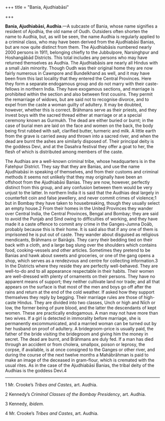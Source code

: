 +++
title = "Bania, Ajudhiabāsi"

+++

**Bania, Ajudhiabāsi, Audhia**.—A subcaste of Bania, whose name signifies a resident of Ajodhia, the old name of Oudh. Outsiders often shorten the name to Audhia, but, as will be seen, the name Audhia is regularly applied to a criminal class, who may have been derived from the Ajudhiabāsi Banias, but are now quite distinct from them. The Ajudhiabāsis numbered nearly 2000 persons in 1911, belonging chiefly to the Jubbulpore, Narsinghpur and Hoshangābād Districts. This total includes any persons who may have returned themselves as Audhia. The Ajudhiabāsis are nearly all Hindus with a small Jain minority. Though Oudh was their original home they are now fairly numerous in Cawnpore and Bundelkhand as well, and it may have been from this last locality that they entered the Central Provinces. Here they form a separate endogamous group and do not marry with their caste-fellows in northern India. They have exogamous sections, and marriage is prohibited within the section and also between first cousins. They permit the remarriage of widows, but are said not to recognise divorce, and to expel from the caste a woman guilty of adultery. It may be doubted, however, whether this is correct. Brāhmans serve as their priests, and they invest boys with the sacred thread either at marriage or at a special ceremony known as Gurmukh. The dead are either buried or burnt; in the case of burial men are laid on the face and women on the back, the body being first rubbed with salt, clarified butter, turmeric and milk. A little earth from the grave is carried away and thrown into a sacred river, and when the dead are burnt the ashes are similarly disposed of. Their principal deity is the goddess Devi, and at the Dasahra festival they offer a goat to her, the flesh of which is distributed among members of the caste. 

The Audhias are a well-known criminal tribe, whose headquarters is in the Fatehpur District. They say that they are Banias, and use the name Ajudhiabāsi in speaking of themselves, and from their customs and criminal methods it seems not unlikely that they may originally have been an offshoot from the Ajudhiabāsi Banias. They are now, however, perfectly distinct from this group, and any confusion between them would be very unjust to the latter. In northern India it is said that the Audhias deal largely in counterfeit coin and false jewellery, and never commit crimes of violence;1 but in Bombay they have taken to housebreaking, though they usually select an empty house.2 From their homes in the United Provinces they wander over Central India, the Central Provinces, Bengal and Bombay; they are said to avoid the Punjab and Sind owing to difficulties of working, and they have made it a caste offence to commit any crime in the Ganges-Jumna Doāb, probably because this is their home. It is said also that if any one of them is imprisoned he is put out of caste. They wander about disguised as religious mendicants, Brāhmans or Bairāgis. They carry their bedding tied on their back with a cloth, and a large bag slung over the shoulders which contains food, cooking-vessels and other articles. Sometimes they pretend to be Banias and hawk about sweets and groceries, or one of the gang opens a shop, which serves as a rendezvous and centre for collecting information.3 In the Districts where they reside they are perfectly well-behaved. They are well-to-do and to all appearance respectable in their habits. Their women are well-dressed with plenty of ornaments on their persons. They have no apparent means of support; they neither cultivate land nor trade; and all that appears on the surface is that most of the men and boys go off after the rains and return at the end of the cold weather. If asked how they support themselves they reply by begging. Their marriage rules are those of high-caste Hindus. They are divided into two classes, Unch or high and Nīch or low, the former being of pure blood, and the latter the descendants of kept women. These are practically endogamous. A man may not have more than two wives. If a girl is detected in immorality before marriage, she is permanently excommunicated, and a married woman can be turned out by her husband on proof of adultery. A bridegroom-price is usually paid, the father of the bride visiting the bridegroom and giving him the money in secret. The dead are burnt, and Brāhmans are duly fed. If a man has died through an accident or from cholera, smallpox, poison or leprosy, the corpse, if available, is at once consigned to the Ganges or other river, and during the course of the next twelve months a Mahābrāhman is paid to make an image of the deceased in gram-flour, which is cremated with the usual rites. As in the case of the Ajudhiabāsi Banias, the tribal deity of the Audhias is the goddess Devi.4 


* * *

1 Mr. Crooke’s *Tribes and Castes*, art. Audhia. 

2 Kennedy’s *Criminal Classes of the Bombay Presidency*, art. Audhia. 

3 Kennedy, *ibidem.*

4 Mr. Crooke’s *Tribes and Castes*, art. Audhia. 



